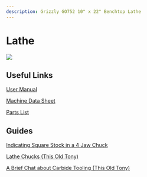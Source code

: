 ```yaml
---
description: Grizzly GO752 10" x 22" Benchtop Lathe
---
```


# Lathe

![](../.gitbook/assets/img\_20190827\_192043.jpg)

## Useful Links

[User Manual ](https://drive.google.com/a/rivercitylabs.space/file/d/1NW3wUazLC2XaAQLUS4HTpMSV0BHnNHsF/view?usp=sharing)

[Machine Data Sheet](https://drive.google.com/open?id=1pwmuwi-BoVfaca1pkJiMJaC-k12RQ\_lX)&#x20;

[Parts List](https://drive.google.com/open?id=1gSkSVf52DhdgFJRLMGQ4Qx1\_fKQSGOi0)

## Guides

[Indicating Square Stock in a 4 Jaw Chuck](https://www.youtube.com/watch?v=aA0suYN72SE)

[Lathe Chucks (This Old Tony)](https://www.youtube.com/watch?v=K67bZQSETiE)

[A Brief Chat about Carbide Tooling (This Old Tony)](https://www.youtube.com/watch?v=rsFFWYo8ugw)

